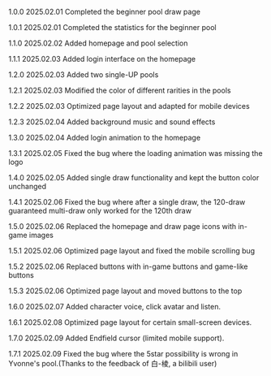 1.0.0 2025.02.01 Completed the beginner pool draw page

1.0.1 2025.02.01 Completed the statistics for the beginner pool

1.1.0 2025.02.02 Added homepage and pool selection

1.1.1 2025.02.03 Added login interface on the homepage

1.2.0 2025.02.03 Added two single-UP pools

1.2.1 2025.02.03 Modified the color of different rarities in the pools

1.2.2 2025.02.03 Optimized page layout and adapted for mobile devices

1.2.3 2025.02.04 Added background music and sound effects

1.3.0 2025.02.04 Added login animation to the homepage

1.3.1 2025.02.05 Fixed the bug where the loading animation was missing the logo

1.4.0 2025.02.05 Added single draw functionality and kept the button color unchanged

1.4.1 2025.02.06 Fixed the bug where after a single draw, the 120-draw guaranteed multi-draw only worked for the 120th draw

1.5.0 2025.02.06 Replaced the homepage and draw page icons with in-game images

1.5.1 2025.02.06 Optimized page layout and fixed the mobile scrolling bug

1.5.2 2025.02.06 Replaced buttons with in-game buttons and game-like buttons

1.5.3 2025.02.06 Optimized page layout and moved buttons to the top

1.6.0 2025.02.07 Added character voice, click avatar and listen.

1.6.1 2025.02.08 Optimized page layout for certain small-screen devices.

1.7.0 2025.02.09 Added Endfield cursor (limited mobile support).

1.7.1 2025.02.09 Fixed the bug where the 5star possibility is wrong in Yvonne's pool.(Thanks to the feedback of 白-棱, a bilibili user)
